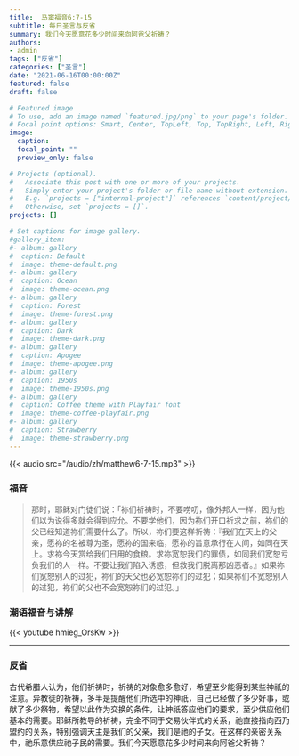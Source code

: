 ```yaml
---
title:  马窦福音6:7-15
subtitle: 每日圣言与反省
summary: 我们今天愿意花多少时间来向阿爸父祈祷？
authors:
- admin
tags: ["反省"]
categories: ["圣言"]
date: "2021-06-16T00:00:00Z"
featured: false
draft: false

# Featured image
# To use, add an image named `featured.jpg/png` to your page's folder.
# Focal point options: Smart, Center, TopLeft, Top, TopRight, Left, Right, BottomLeft, Bottom, BottomRight
image:
  caption:
  focal_point: ""
  preview_only: false

# Projects (optional).
#   Associate this post with one or more of your projects.
#   Simply enter your project's folder or file name without extension.
#   E.g. `projects = ["internal-project"]` references `content/project/deep-learning/index.md`.
#   Otherwise, set `projects = []`.
projects: []

# Set captions for image gallery.
#gallery_item:
#- album: gallery
#  caption: Default
#  image: theme-default.png
#- album: gallery
#  caption: Ocean
#  image: theme-ocean.png
#- album: gallery
#  caption: Forest
#  image: theme-forest.png
#- album: gallery
#  caption: Dark
#  image: theme-dark.png
#- album: gallery
#  caption: Apogee
#  image: theme-apogee.png
#- album: gallery
#  caption: 1950s
#  image: theme-1950s.png
#- album: gallery
#  caption: Coffee theme with Playfair font
#  image: theme-coffee-playfair.png
#- album: gallery
#  caption: Strawberry
#  image: theme-strawberry.png
---
```


{{< audio src="/audio/zh/matthew6-7-15.mp3" >}}

### 福音
> 那时，耶稣对门徒们说：「祢们祈祷时，不要唠叨，像外邦人一样，因为他们以为说得多就会得到应允。不要学他们，因为祢们开口祈求之前，祢们的父已经知道祢们需要什么了。所以，祢们要这样祈祷：『我们在天上的父亲，愿祢的名被尊为圣，愿祢的国来临，愿祢的旨意承行在人间，如同在天上。求祢今天赏给我们日用的食粮。求祢宽恕我们的罪债，如同我们宽恕亏负我们的人一样。不要让我们陷入诱惑，但救我们脱离那凶恶者。』如果祢们宽恕别人的过犯，祢们的天父也必宽恕祢们的过犯；如果祢们不宽恕别人的过犯，祢们的父也不会宽恕祢们的过犯。」


### 潮语福音与讲解
{{< youtube hmieg_OrsKw >}}

---
### 反省
古代希腊人认为，他们祈祷时，祈祷的对象愈多愈好，希望至少能得到某些神祇的注意。异教徒的祈祷，多半是提醒他们所选中的神祇，自己已经做了多少好事，或献了多少祭物，希望以此作为交换的条件，让神祇答应他们的要求，至少供应他们基本的需要。耶稣所教导的祈祷，完全不同于交易伙伴式的关系，祂直接指向西乃盟约的关系，特别强调天主是我们的父亲，我们是祂的子女。在这样的亲密关系中，祂乐意供应祂子民的需要。我们今天愿意花多少时间来向阿爸父祈祷？
